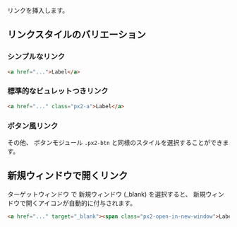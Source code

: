 リンクを挿入します。


## リンクスタイルのバリエーション

### シンプルなリンク

```html
<a href="...">Label</a>
```

### 標準的なビュレットつきリンク

```html
<a href="..." class="px2-a">Label</a>
```

### ボタン風リンク

その他、 ボタンモジュール `.px2-btn` と同様のスタイルを選択することができます。


## 新規ウィンドウで開くリンク

ターゲットウィンドウ で 新規ウィンドウ (_blank) を選択すると、 新規ウィンドウで開くアイコンが自動的に付与されます。

```html
<a href="..." target="_blank"><span class="px2-open-in-new-window">Label</span></a>
```
